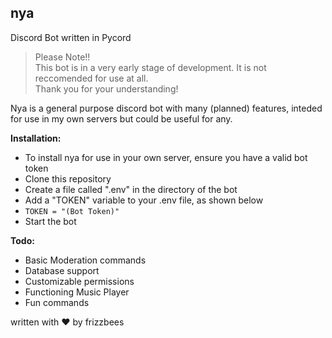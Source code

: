 ## nya
Discord Bot written in Pycord

> Please Note!!  
> This bot is in a very early stage of development. It is not reccomended for use at all.  
> Thank you for your understanding!  

Nya is a general purpose discord bot with many (planned) features, inteded for use in my own servers but could be useful for any.  

**Installation:**  
-    To install nya for use in your own server, ensure you have a valid bot token
-    Clone this repository
-    Create a file called ".env" in the directory of the bot
-    Add a "TOKEN" variable to your .env file, as shown below
-    `TOKEN = "(Bot Token)"`
-    Start the bot

**Todo:**
-   Basic Moderation commands
-   Database support
-   Customizable permissions
-   Functioning Music Player
-   Fun commands  
  
written with ❤️ by frizzbees